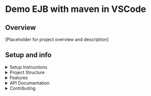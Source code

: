 # Demo EJB with maven in VSCode
## Overview

[Placeholder for project overview and description]

## Setup and info
<details>
<summary>
   Setup Instructions
</summary>


### Prerequisites
- JDK 8 (jdk1.8.0_202) [check setup folder for setup file]
- Visual Studio Code Extensions:
  - Community Server Connectors
  - Maven for Java

### Installing GlassFish 5 on Community Server Connectors

1. Install the `Community Server Connectors` and `Maven for Java` extension in Visual Studio Code

2. In VSCode, look at the bottom of `EXPLORER` tab, you should see a `SERVERS` tab, start the server and right click then choose `Create new Server...`
![alt text](setup/image/addserver.png)

3. CSC will ask you to download a server, choose `Yes` and search for `glassfish 5.x.x` and install it
   ![alt text](setup/image/downloadserver1.png)
   ![alt text](setup/image/downloadserver2.png)

4. Configure server settings:
   - Right click to glassfish5, choose `Edit server`
   - Domain: domain1 (default)
   - Port: 8080 (default)
   - Admin Port: 4848 (default)
   - Add one line: `"vm.install.path": "C:\\Program Files\\Java\\jdk1.8.0_202",` (change your path to jdk1.8 there)
   
   ![Edit server](setup/image/editserver.png)

5. Build the project
   - Create and setup your project by maven
   - Package your project (must be `war` file, check our pom setup)
   ![alt text](setup/image/package.png)

6. Start the server:
   - In folder tree, right click at your `war` file (`<project_name>`/web/target)
   - Select "Run on Server" *or* "Debug on server"
   
   ![alt text](setup/image/runwar.png)!

7. Verify installation:
   - Open browser and navigate to: `http://localhost:8080/cart-web`

### Project Setup
[Placeholder for project specific setup instructions]
</details>

<details>
<summary>Project Structure</summary>

[Placeholder for project structure documentation]
</details>

<details>
<summary>Features</summary>

[Placeholder for features list and descriptions]
</details>

<details>
<summary>API Documentation</summary>

[Placeholder for API endpoints and usage]
</details>

<details>
<summary>Contributing</summary>

[Placeholder for contribution guidelines]
</details>
